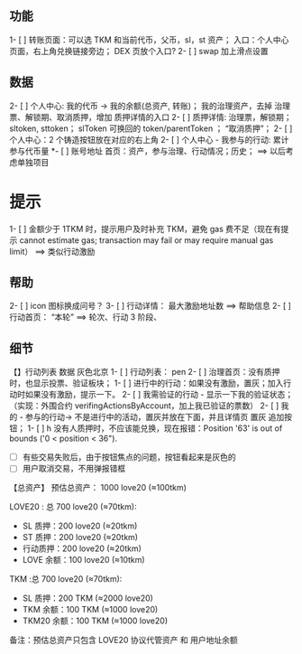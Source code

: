 ## 功能

1- [ ] 转账页面：可以选 TKM 和当前代币，父币，sl，st 资产； 入口：个人中心页面，右上角兑换链接旁边； DEX 页放个入口?
2- [ ] swap 加上滑点设置

## 数据

2- [ ] 个人中心: 我的代币 -> 我的余额(总资产, 转账)； 我的治理资产，去掉 治理票、解锁期、取消质押，增加 质押详情的入口
2- [ ] 质押详情: 治理票，解锁期； sltoken, sttoken； slToken 可换回的 token/parentToken ； “取消质押”；
2- [ ] 个人中心：2 个铸造按钮放在对应的右上角
2- [ ] 个人中心 - 我参与的行动: 累计参与代币量
\*- [ ] 账号地址 首页：资产，参与治理、行动情况；历史； ==> 以后考虑单独项目

# 提示

1- [ ] 金额少于 1TKM 时，提示用户及时补充 TKM，避免 gas 费不足（现在有提示 cannot estimate gas; transaction may fail or may require manual gas limit） ==> 类似行动激励

## 帮助

2- [ ] icon 图标换成问号？
3- [ ] 行动详情： 最大激励地址数 ==> 帮助信息
2- [ ] 行动首页： “本轮” ==> 轮次、行动 3 阶段、

## 细节

【】行动列表 数据 灰色北京
1- [ ] 行动列表： pen
2- [ ] 治理首页：没有质押时，也显示投票、验证板块；
1- [ ] 进行中的行动：如果没有激励，置灰；加入行动时如果没有激励，提示一下。
2- [ ] 我需验证的行动 - 显示一下我的验证状态； （实现：外围合约 verifingActionsByAccount，加上我已验证的票数）
2- [ ] 我的 - 参与的行动-> 不是进行中的活动，置灰并放在下面，并且详情页 置灰 追加按钮；
1- [ ] h 没有人质押时，不应该能兑换，现在报错：Position '63' is out of bounds ('0 < position < 36").

- [ ] 有些交易失败后，由于按钮焦点的问题，按钮看起来是灰色的
- [ ] 用户取消交易，不用弹报错框

【总资产】
预估总资产： 1000 love20 (≈100tkm)

LOVE20 : 总 700 love20 (≈70tkm):

- SL 质押：200 love20 (≈20tkm)
- ST 质押：200 love20 (≈20tkm)
- 行动质押：200 love20 (≈20tkm)
- LOVE 余额：100 love20 (≈10tkm)

TKM :总 700 love20 (≈70tkm):

- SL 质押：200 TKM (≈2000 love20)
- TKM 余额：100 TKM (≈1000 love20)
- TKM20 余额：100 TKM (≈1000 love20)

备注：预估总资产只包含 LOVE20 协议代管资产 和 用户地址余额
